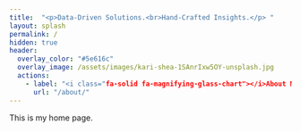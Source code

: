 ```yaml
---
title:  "<p>Data-Driven Solutions.<br>Hand-Crafted Insights.</p> "
layout: splash
permalink: /
hidden: true
header:
  overlay_color: "#5e616c"
  overlay_image: /assets/images/kari-shea-1SAnrIxw5OY-unsplash.jpg
  actions:
    - label: "<i class="fa-solid fa-magnifying-glass-chart"></i>About Me"
      url: "/about/"
---
```


This is my home page.
